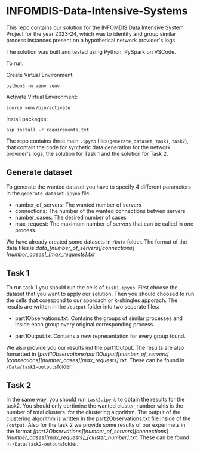 # INFOMDIS-Data-Intensive-Systems

This repo contains our solution for the INFOMDIS Data Intensive System Project for the year 2023-24, which was to identify and group similar
process instances present on a hypothetical network provider's logs. 

The solution was built and tested using Python, PySpark on VSCode. 

To run: 

Create Virtual Environment:  
```
python3 -m venv venv
```

Activate Virtual Environment: 
```
source venv/bin/activate
```

Install packages: 
```
pip install -r requirements.txt
```

The repo contains three main `.ipynb` files(`generate_dataset`, `task1`, `task2`), that contain the code for synthetic data generation for the network provider's logs, the solution for Task 1 and the solution for Task 2.

## Generate dataset

To generate the wanted dataset you have to specify 4 different parameters in the `generate_dataset.ipynb` file.
 
* number_of_servers: The wanted number of servers
* connections: The number of the wanted connections betwen servers
* number_cases: The desired number of cases 
* max_request: The maximum number of servers that can be called in one process.

We have already created some datasets in `/Data` folder. The format of the data files is 
*data_[number_of_servers]_[connections]_[number_cases]_[max_requests].txt*

## Task 1 

To run task 1 you should run the cells of `task1.ipynb`. First choose the dataset that you want to apply our solution. Then you should choosed to run the cells that corespond to our approach or k-shingles apporach. The results are written in the `/output` folder into two separate files:

* part1Observations.txt: Contains the groups of similar processes and inside each group every original corresponding
process.

* part1Output.txt Contains a new representation for every
group found. 

We also provide you our results ind the part1Output. The results are also fomartted in *[part1Observations/part1Output]_[number_of_servers]_[connections]_[number_cases]_[max_requests].txt*. These can be found in `/Data/task1-outputs`folder.

## Task 2 

In the same way, you should run `task2.ipynb` to obtain the results for the task2. You should only dertimine the wanted cluster_number whis is the number of total clusters. for the clustering algorithm. The output of the clustering algorithm is written in the part2Observations.txt file inside of the `/output`. Also for the task 2 we provide some results of our experimets in the format *[part2Observations]_[number_of_servers]_[connections]_[number_cases]_[max_requests]_[cluster_number].txt*. These can be found in `/Data/task2-outputs`folder.
